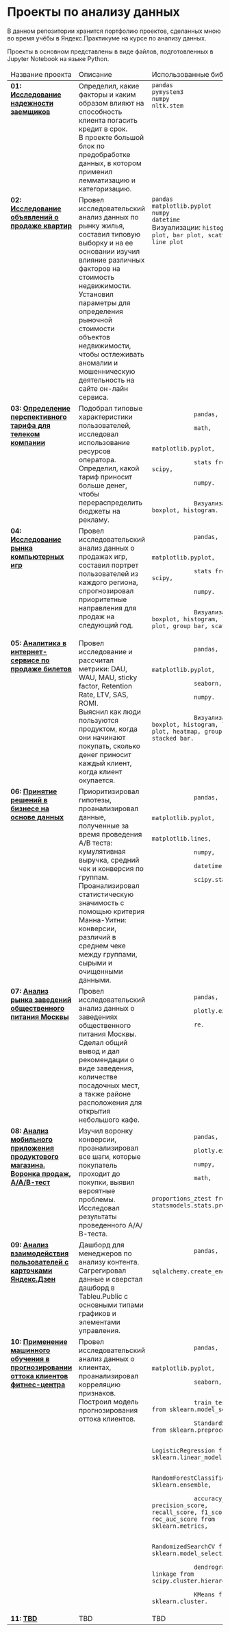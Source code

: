 # Проекты по анализу данных
В данном репозитории хранится портфолию проектов, сделанных мною во время учёбы в Яндекс.Практикуме на курсе по анализу данных.

Проекты в основном представлены в виде файлов, подготовленных в Jupyter Notebook на языке Python.

<table>
   <thead valign="top">
    <tr>
     <td>Название проекта</td>
     <td>Описание</td> 
     <td>Использованные библиотеки</td> 
    </tr> 
   </thead>
   <tbody  valign="top">
    <tr>
     <td>
      <b>
       01: <a href="https://github.com/galaleksey/praktikum/tree/main/01_preprocessing_credit-scoring">
       Исследование надежности заемщиков</a>
      </b>
     </td>
     <td>
        Определил, какие факторы и каким образом влияют на способность клиента погасить кредит в срок.<br>
        В проекте большой блок по предобработке данных, в котором применил лемматизацию и категоризацию.
     </td>
     <td>
            <code>pandas</code><br/>
            <code>pymystem3</code><br/>
            <code>numpy</code><br/>
           <code>nltk.stem</code>
     </td>
    </tr>
    <tr>
     <td>
      <b>
       02: <a href="https://github.com/galaleksey/praktikum/tree/main/02_eda_apartment-advertisements">
       Исследование объявлений о продаже квартир</a>
      </b>
     </td>
     <td>
        Провел исследовательский анализ данных по рынку жилья, составил типовую выборку и на ее основании изучил
        влияние различных факторов на стоимость недвижимости.<br>
        Установил параметры для определения рыночной стоимости объектов недвижимости, чтобы остлеживать аномалии и 
        мошенническую деятельность на сайте он-лайн сервиса.<br>
     </td>
     <td>
            <code>pandas</code><br>
            <code>matplotlib.pyplot</code><br>
            <code>numpy</code><br>
            <code>datetime</code><br>
            Визуализации: <code>histogram, box plot, bar plot, scatter plot, line plot</code>
     </td>
    </tr>
    <tr>
     <td>
      <b>
       03: <a href="https://github.com/galaleksey/praktikum/tree/master/03_telecom">
       Определение перспективного тарифа для телеком компании</a>
      </b>
     </td>
     <td>
        Подобрал типовые характеристики пользователей, исследовал использование ресурсов оператора. Определил, какой 
        тариф приносит больше денег, чтобы перераспределить бюджеты на рекламу.
     </td>
     <td>
        <code>
            pandas,<br>
            math,<br>
            matplotlib.pyplot,<br>
            stats from scipy,<br>
            numpy.<br><br>
            Визуализации: boxplot, histogram.
        </code>
     </td>
    </tr>
    <tr>
     <td>
      <b>
       04: <a href="https://github.com/galaleksey/praktikum/tree/master/04_e-commerce-games">
       Исследование рынка компьютерных игр</a>
      </b>
     </td>
     <td>
        Провел исследовательский анализ данных о продажах игр, составил портрет пользователей из каждого региона, 
        спрогнозировал приоритетные направления для продаж на следующий год.
     </td>
     <td>
        <code>
            pandas,<br>
            matplotlib.pyplot,<br>
            stats from scipy,<br>
            numpy.<br><br>
            Визуализации: boxplot, histogram, line plot, group bar, scatterplot.
        </code>
     </td>
    </tr>
    <tr>
     <td>
      <b>
       05: <a href="https://github.com/galaleksey/praktikum/tree/master/05_ticket_service-business-analysis">
       Аналитика в интернет-сервисе по продаже билетов</a>
      </b>
     </td>
     <td>
        Провел исследование и рассчитал метрики: DAU, WAU, MAU, sticky factor, Retention Rate, LTV, SAS, ROMI.<br>
        Выяснил как люди пользуются продуктом, когда они начинают покупать, сколько денег приносит каждый клиент, 
        когда клиент окупается. 
     </td>
     <td>
        <code>
            pandas,<br>
            matplotlib.pyplot,<br>
            seaborn,<br>
            numpy.<br><br>
            Визуализации: boxplot, histogram, line plot, heatmap, group bar, stacked bar.
        </code>
     </td>
    </tr>
    <tr>
     <td>
      <b>
       06: <a href="https://github.com/deliriumdel/portfolio/tree/master/06_e-commerce-a-b-testing">
       Принятие решений в бизнесе на основе данных</a>
      </b>
     </td>
     <td>
        Приоритизировал гипотезы, проанализировал данные, полученные за время проведения А/В теста: кумулятивная 
        выручка, средний чек и конверсия по группам. 
        Проанализировал статистическую значимость с помощью критерия Манна-Уитни: конверсии, различий в среднем чеке 
        между группами, сырыми и очищенными данными.
     </td>
     <td>
        <code>
            pandas,<br>
            matplotlib.pyplot,<br>
            matplotlib.lines,<br>
            numpy,<br>
            datetime,<br>
            scipy.stats.
        </code>
     </td>
    </tr>
    <tr>
     <td>
      <b>
       07: <a href="https://github.com/galaleksey/praktikum/tree/master/07_restaurants-vizualization">
       Анализ рынка заведений общественного питания Москвы</a>
      </b>
     </td>
     <td>
        Провел исследовательский анализ данных о заведениях общественного питания Москвы.<br>
        Cделал общий вывод и дал рекомендации о виде заведения, количестве посадочных мест, а также районе 
        расположения для открытия небольшого кафе.
     </td>
     <td>
        <code>
            pandas,<br>
            plotly.express,<br>
            re.<br>
        </code>
     </td>
    </tr>
    <tr>
     <td>
      <b>
       08: <a href="https://github.com/galaleksey/praktikum/tree/master/08_conversion%20funnel_and_AB">
       Анализ мобильного приложения продуктового магазина. Воронка продаж, А/А/В-тест</a>
      </b>
     </td>
     <td>
        Изучил воронку конверсии, проанализировал все шаги, которые покупатель проходит до покупки, выявил вероятные 
        проблемы. Исследовал результаты проведенного А/А/В-теста.
     </td>
     <td>
        <code>
            pandas,<br>
            plotly.express,<br>
            numpy,<br>
            math,<br>
            proportions_ztest from statsmodels.stats.proportion.
        </code>
     </td>
    </tr>
    <tr>
     <td>
      <b>
       09: <a href="https://public.tableau.com/profile/galaleksey#!/vizhome/Project11_Zen/Dashboard">
       Анализ взаимодействия пользователей с карточками Яндекс.Дзен</a>
      </b>
     </td>
     <td>
        Дашборд для менеджеров по анализу контента.<br>
        Сагрегировал данные и сверстал дашборд в Tableu.Public с основными типами графиков и элементами управления.
     </td>
     <td>
        <code>
            pandas,<br>
            sqlalchemy.create_engine
        </code>
     </td>
    </tr>
    <tr>
     <td>
      <b>
       10: <a href="https://github.com/galaleksey/praktikum/tree/master/10_ML">
       Применение машинного обучения в прогнозировании оттока клиентов фитнес-центра</a>
      </b>
     </td>
     <td>
        Провел исследовательский анализ данных о клиентах, проанализировал корреляцию признаков.<br>
        Построил модель прогнозирования оттока клиентов.
     </td>
     <td>
        <code>
            pandas,<br>
            matplotlib.pyplot,<br>
            seaborn,<br><br>
            train_test_split from sklearn.model_selection,<br>
            StandardScaler from sklearn.preprocessing,<br>
            LogisticRegression from sklearn.linear_model,<br>
            RandomForestClassifier from sklearn.ensemble,<br>
            accuracy_score, precision_score, recall_score, f1_score, roc_auc_score from sklearn.metrics,<br>
            RandomizedSearchCV from sklearn.model_selection,<br>
            dendrogram, linkage from scipy.cluster.hierarchy,<br>
            KMeans from sklearn.cluster.
        </code>
     </td>
    </tr>
    <tr>
     <td>
      <b>
       11: <a href="https://github.com/deliriumdel/portfolio/tree/master/11_AB_SQL_E-commerce_Dashboard">
       TBD</a>
      </b>
     </td>
     <td>
         TBD
     </td>
     <td>
         TBD
     </td>
    </tr>
   </tbody>
</table>
